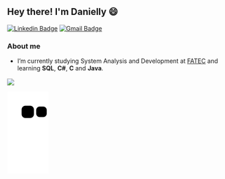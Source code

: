 ## Hey there! I'm Danielly 😄

[![Linkedin Badge](https://img.shields.io/badge/-daniellyrocha-blue?style=flat-square&logo=Linkedin&logoColor=white&link=https://www.linkedin.com/in/daniellyrocha/)](https://www.linkedin.com/in/daniellyrocha/)
[![Gmail Badge](https://img.shields.io/badge/-daniellyrochag-red?style=flat&logo=Gmail&logoColor=white&link=mailto:daniellyrochag@gmail.com)](mailto:daniellyrochag@gmail.com)

### About me

- I’m currently studying System Analysis and Development at <a href="http://fatecsorocaba.edu.br/">FATEC</a> and learning <b>SQL</b>, <b>C#</b>, <b>C</b> and <b>Java</b>. 

 <img height="180em"  align="center" src="https://github-readme-stats.vercel.app/api/top-langs/?username=daniellygr&layout=compact&langs_count=7&theme=" />

<div>
  
  ![Snake animation](https://github.com/daniellygr/daniellygr/blob/output/github-contribution-grid-snake.svg)
  
</div>

